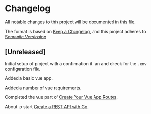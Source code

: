 # Changelog

All notable changes to this project will be documented in this file.

The format is based on [Keep a Changelog](https://keepachangelog.com/en/1.0.0/),
and this project adheres to [Semantic Versioning](https://semver.org/spec/v2.0.0.html).

## [Unreleased]

Initial setup of project with a confirmation it ran and check for the `.env` configuration file.

Added a basic vue app.

Added a number of vue requirements.

Completed the vue part of [Create Your Vue App Routes](https://developer.okta.com/blog/2018/10/23/build-a-single-page-app-with-go-and-vue#create-your-vue-app-routes).

About to start [Create a REST API with Go](https://developer.okta.com/blog/2018/10/23/build-a-single-page-app-with-go-and-vue#create-a-rest-api-with-go).

